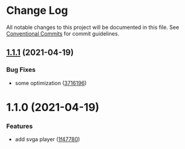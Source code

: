 # Change Log

All notable changes to this project will be documented in this file.
See [Conventional Commits](https://conventionalcommits.org) for commit guidelines.

## [1.1.1](https://github.com/easyops-cn/next-libs/compare/@next-libs/svga@1.1.0...@next-libs/svga@1.1.1) (2021-04-19)


### Bug Fixes

* some optimization ([3716196](https://github.com/easyops-cn/next-libs/commit/3716196511ffbe63e1993e3aa5f5e975a4342987))





# 1.1.0 (2021-04-19)


### Features

* add svga player ([1f47780](https://github.com/easyops-cn/next-libs/commit/1f47780286fd788da806ec6f88c1823a31098243))
